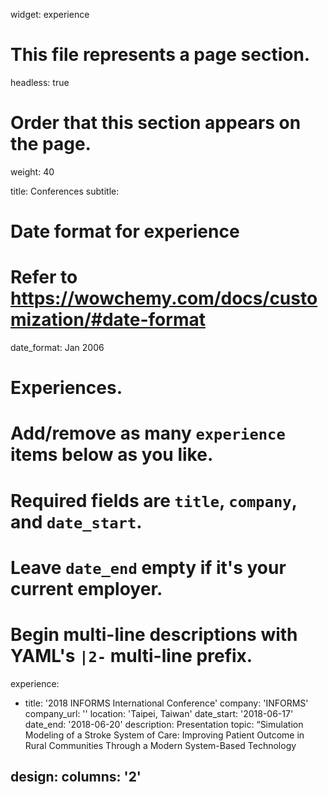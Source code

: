 widget: experience

# This file represents a page section.
headless: true

# Order that this section appears on the page.
weight: 40

title: Conferences
subtitle:

# Date format for experience
#   Refer to https://wowchemy.com/docs/customization/#date-format
date_format: Jan 2006

# Experiences.
#   Add/remove as many `experience` items below as you like.
#   Required fields are `title`, `company`, and `date_start`.
#   Leave `date_end` empty if it's your current employer.
#   Begin multi-line descriptions with YAML's `|2-` multi-line prefix.


experience:
  - title: '2018 INFORMS International Conference'
    company: 'INFORMS'
    company_url: ''
    location: 'Taipei, Taiwan'
    date_start: '2018-06-17'
    date_end: '2018-06-20'
    description: Presentation topic: “Simulation Modeling of a Stroke System of Care: Improving Patient Outcome in Rural Communities Through a Modern System-Based Technology
        


design:
  columns: '2'
---
